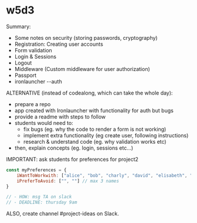 
# w5d3


<!--

Notes: 
- day is very demanding (start fast-paced from the beginning).


Methodology:
- Continue adding functionality on our library app
- Example: https://github.com/Ironmaidens-Ironhack-Jan-2022/mongoose-express-CRUD-codealong/commits/main

-->




Summary:
- Some notes on security (storing passwords, cryptography)
- Registration: Creating user accounts
- Form validation
- Login & Sessions
- Logout
- Middleware (Custom middleware for user authorization)
- Passport
- ironlauncher --auth




ALTERNATIVE (instead of codealong, which can take the whole day):
- prepare a repo  <!-- @todo -->
- app created with Ironlauncher with functionality for auth but bugs
- provide a readme with steps to follow
- students would need to:
  - fix bugs (eg. why the code to render a form is not working)
  - implement extra functionality (eg create user, following instructions)
  - research & understand code (eg. why validation works etc)
- then, explain concepts (eg. login, sessions etc...)




IMPORTANT: ask students for preferences for project2


  ```js
  const myPreferences = {
      iWantToWorkwith: ["alice", "bob", "charly", "david", "elisabeth", "frank"], // 6 names, ordered by preference
      iPreferToAvoid: ["", ""] // max 3 names
  }

  // - HOW: msg TA on slack
  // - DEADLINE: thursday 9am
  ```

ALSO, create channel #project-ideas on Slack.


